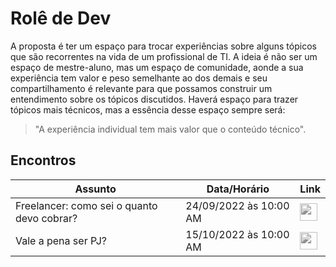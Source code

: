 # Rolê de Dev

A proposta é ter um espaço para trocar experiências sobre alguns tópicos que são recorrentes na vida de um profissional de TI.
A ideia é não ser um espaço de mestre-aluno, mas um espaço de comunidade, aonde a sua experiência tem valor e peso semelhante ao dos demais e seu compartilhamento é relevante para que possamos construir um entendimento sobre os tópicos discutidos.
Haverá espaço para trazer tópicos mais técnicos, mas a essência desse espaço sempre será:
> "A experiência individual tem mais valor que o conteúdo técnico".

## Encontros

| Assunto                                    | Data/Horário           | Link                                                                                                                                                      |
| ------------------------------------------ | ---------------------- | --------------------------------------------------------------------------------------------------------------------------------------------------------- |
| Freelancer: como sei o quanto devo cobrar? | 24/09/2022 às 10:00 AM | <img border="0" style="filter: grayscale(100%)" width="28" src="https://ssl.gstatic.com/calendar/images/conferenceproviders/logo_meet_2020q4_192px.svg">  |
| Vale a pena ser PJ?                        | 15/10/2022 às 10:00 AM | <img border="0" style="filter: grayscale(100%)" width="28" src="https://ssl.gstatic.com/calendar/images/conferenceproviders/logo_meet_2020q4_192px.svg"> |